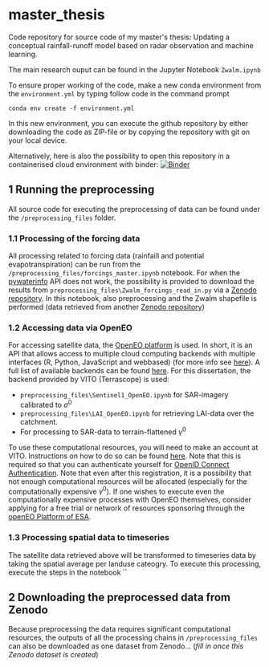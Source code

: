 # master_thesis
Code repository for source code of my master's thesis: Updating a conceptual rainfall-runoff model based on radar observation and machine learning.

The main research ouput can be found in the Jupyter Notebook `Zwalm.ipynb`

To ensure proper working of the code, make a new conda environment from the `environment.yml` by typing follow code in the command prompt
```
conda env create -f environment.yml
```
In this new environment, you can execute the github repository by either downloading the code as ZIP-file or by copying the repository with git on your local device. 

Alternatively, here is also the possibility to open this repository in a containerised cloud environment with binder:
 [![Binder](https://mybinder.org/badge_logo.svg)](https://mybinder.org/v2/gh/olivierbonte/master_thesis/HEAD)

## 1 Running the preprocessing
All source code for executing the preprocessing of data can be found under the `/preprocessing_files` folder.
### 1.1 Processing of the forcing data

All processing related to forcing data (rainfaill and potential evapotranspiration) can be run from the `/preprocessing_files/forcings_master.ipynb` notebook. For when the [pywaterinfo](https://fluves.github.io/pywaterinfo/) API does not work, the possibility is provided to download the results from `preprocessing_files\Zwalm_forcings_read_in.py` via a [Zenodo repository](https://doi.org/10.5281/zenodo.7689200). In this notebook, also preprocessing and the Zwalm shapefile is performed (data retrieved from another [Zenodo repository](https://doi.org/10.5281/zenodo.7689200))

### 1.2 Accessing data via OpenEO

For accessing satellite data, the [OpenEO platform](https://openeo.org/) is used. In short, it is an API that allows access to multiple cloud computing backends with multiple interfaces (R, Python, JavaScript and webbased) (for more info see [here](https://r-spatial.org/2016/11/29/openeo.html)). A full list of available backends can be found [here](https://hub.openeo.org/). For this dissertation, the backend provided by VITO (Terrascope) is used:

- `preprocessing_files\Sentinel1_OpenEO.ipynb` for SAR-imagery calibrated to $\sigma^0$ 
- `preprocessing_files\LAI_OpenEO.ipynb` for retrieving LAI-data over the catchment. 
- For processing to SAR-data to terrain-flattened $\gamma^0$ 

To use these computational resources, you will need to make an account at VITO. Instructions on how to do so can be found [here](https://docs.openeo.cloud/federation/#terrascope-registration). Note that this is required so that you can authenticate yourself for [OpenID Connect Authentication](https://openeo.org/documentation/1.0/python/#openid-connect-authentication). Note that even after this registration, it is a possibility that not enough computational resources will be allocated (especially for the computationally expensive $\gamma^0$). If one wishes to execute even the computationally expensive processes with OpenEO themselves, consider applying for a free trial or network of resources sponsoring through the [openEO Platform of ESA](https://openeo.cloud/). 

### 1.3 Processing spatial data to timeseries
The satellite data retrieved above will be transformed to timeseries data by taking the spatial average per landuse cateogry. To execute this processing, execute the steps in the notebook ``

## 2 Downloading the preprocessed data from Zenodo 
Because preprocessing the data requires significant computational resources, the outputs of all the processing chains in `/preprocessing_files` can also be downloaded as one dataset from Zenodo... (*fill in once this Zenodo dataset is created*)
